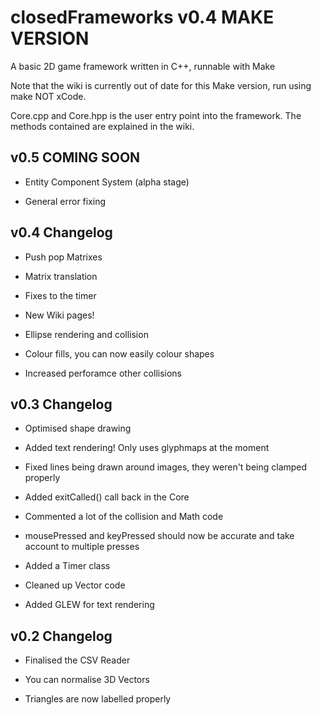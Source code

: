 # closedFrameworks v0.4 MAKE VERSION

A basic 2D game framework written in C++, runnable with Make

Note that the wiki is currently out of date for this Make version, run using make NOT xCode.

Core.cpp and Core.hpp is the user entry point into the framework. The methods contained are explained in the wiki.

## v0.5 COMING SOON

- Entity Component System (alpha stage)

- General error fixing

## v0.4 Changelog

- Push pop Matrixes

- Matrix translation

- Fixes to the timer

- New Wiki pages!

- Ellipse rendering and collision

- Colour fills, you can now easily colour shapes

- Increased perforamce other collisions

## v0.3 Changelog

- Optimised shape drawing
 
- Added text rendering! Only uses glyphmaps at the moment

- Fixed lines being drawn around images, they weren't being clamped properly

- Added exitCalled() call back in the Core

- Commented a lot of the collision and Math code

- mousePressed and keyPressed should now be accurate and take account to multiple presses

- Added a Timer class

- Cleaned up Vector code

- Added GLEW for text rendering

## v0.2 Changelog

- Finalised the CSV Reader

- You can normalise 3D Vectors

- Triangles are now labelled properly